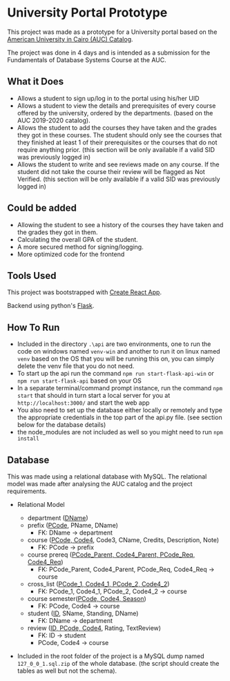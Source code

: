# University Portal Prototype

This project was made as a prototype for a University portal based on the [American University in Cairo (AUC) Catalog](http://catalog.aucegypt.edu/index.php?catoid=36).

The project was done in 4 days and is intended as a submission for the Fundamentals of Database Systems Course at the AUC.

## What it Does

- Allows a student to sign up/log in to the portal using his/her UID
- Allows a student to view the details and prerequisites of every course offered by the university, ordered by the departments. (based on the AUC 2019-2020 catalog).
- Allows the student to add the courses they have taken and the grades they got in these courses. The student should only see the courses that they finished at least 1 of their prerequisites or the courses that do not require anything prior. (this section will be only available if a valid SID was previously logged in)
- Allows the student to write and see reviews made on any course. If the student did not take the course their review will be flagged as Not Verified. (this section will be only available if a valid SID was previously logged in)

## Could be added

- Allowing the student to see a history of the courses they have taken and the grades they got in them.
- Calculating the overall GPA of the student.
- A more secured method for signing/logging.
- More optimized code for the frontend

## Tools Used

This project was bootstrapped with [Create React App](https://github.com/facebook/create-react-app).

Backend using python's [Flask](https://flask.palletsprojects.com/en/1.1.x/).

## How To Run

- Included in the directory `.\api` are two environments, one to run the code on windows named `venv-win` and another to run it on linux named `venv` based on the OS that you will be running this on, you can simply delete the venv file that you do not need.
- To start up the api run the command `npm run start-flask-api-win` or `npm run start-flask-api` based on your OS
- In a separate terminal/command prompt instance, run the command `npm start` that should in turn start a local server for you at `http://localhost:3000/` and start the web app
- You also need to set up the database either locally or remotely and type the appropriate credentials in the top part of the api.py file. (see section below for the database details)
- the node_modules are not included as well so you might need to run `npm install`

## Database

This was made using a relational database with MySQL. The relational model was made after analysing the AUC catalog and the project requirements.

- Relational Model

  - department (<ins>DName</ins>)
  - prefix (<ins>PCode</ins>, PName, DName)
    - FK: DName -> department
  - course (<ins>PCode, Code4</ins>, Code3, CName, Credits, Description, Note)
    - FK: PCode -> prefix
  - course prereq (<ins>PCode_Parent, Code4_Parent, PCode_Req, Code4_Req</ins>)
    - FK: PCode_Parent, Code4_Parent, PCode_Req, Code4_Req -> course
  - cross_list (<ins>PCode_1, Code4_1, PCode_2, Code4_2</ins>)
    - FK: PCode_1, Code4_1, PCode_2, Code4_2 -> course
  - course semester(<ins>PCode, Code4, Season</ins>)
    - FK: PCode, Code4 -> course
  - student (<ins>ID</ins>, SName, Standing, DName)
    - FK: DName -> department
  - review (<ins>ID, PCode, Code4</ins>, Rating, TextReview)
    - FK: ID -> student
    - PCode, Code4 -> course

- Included in the root folder of the project is a MySQL dump named `127_0_0_1.sql.zip` of the whole database. (the script should create the tables as well but not the schema).
